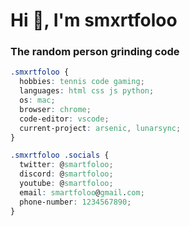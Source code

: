 <h1>Hi 👋, I'm smxrtfoloo</h1>
<h3>The random person grinding code</h3>

```css
.smxrtfoloo {
  hobbies: tennis code gaming;
  languages: html css js python;
  os: mac;
  browser: chrome;
  code-editor: vscode;
  current-project: arsenic, lunarsync;
}

.smxrtfoloo .socials {
  twitter: @smartfoloo;
  discord: @smartfoloo;
  youtube: @smartfoloo;
  email: smartfoloo@gmail.com;
  phone-number: 1234567890;
}
```
